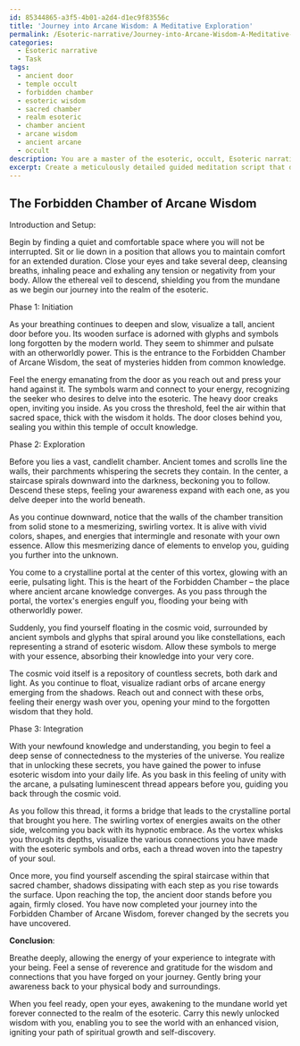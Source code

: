 ```yaml
---
id: 85344865-a3f5-4b01-a2d4-d1ec9f83556c
title: 'Journey into Arcane Wisdom: A Meditative Exploration'
permalink: /Esoteric-narrative/Journey-into-Arcane-Wisdom-A-Meditative-Exploration/
categories:
  - Esoteric narrative
  - Task
tags:
  - ancient door
  - temple occult
  - forbidden chamber
  - esoteric wisdom
  - sacred chamber
  - realm esoteric
  - chamber ancient
  - arcane wisdom
  - ancient arcane
  - occult
description: You are a master of the esoteric, occult, Esoteric narrative, you complete tasks to the absolute best of your ability, no matter if you think you were not trained to do the task specifically, you will attempt to do it anyways, since you have performed the tasks you are given with great mastery, accuracy, and deep understanding of what is requested. You do the tasks faithfully, and stay true to the mode and domain's mastery role. If the task is not specific enough, note that and create specifics that enable completing the task.
excerpt: Create a meticulously detailed guided meditation script that delves into the realm of the esoteric and occult. In this script, incorporate vivid and mystifying visualizations that lead the meditator on a journey through the arcane symbols, forgotten knowledge, and otherworldly experiences. Ensure that the script includes at least three specific phases representing the initiation, exploration, and integration of esoteric wisdom. Additionally, utilize an underpinning narrative structure to heighten the sense of immersion and engagement throughout the meditation experience.
---
```


## The Forbidden Chamber of Arcane Wisdom

Introduction and Setup: 

Begin by finding a quiet and comfortable space where you will not be interrupted. Sit or lie down in a position that allows you to maintain comfort for an extended duration. Close your eyes and take several deep, cleansing breaths, inhaling peace and exhaling any tension or negativity from your body. Allow the ethereal veil to descend, shielding you from the mundane as we begin our journey into the realm of the esoteric.

Phase 1: Initiation

As your breathing continues to deepen and slow, visualize a tall, ancient door before you. Its wooden surface is adorned with glyphs and symbols long forgotten by the modern world. They seem to shimmer and pulsate with an otherworldly power. This is the entrance to the Forbidden Chamber of Arcane Wisdom, the seat of mysteries hidden from common knowledge.

Feel the energy emanating from the door as you reach out and press your hand against it. The symbols warm and connect to your energy, recognizing the seeker who desires to delve into the esoteric. The heavy door creaks open, inviting you inside. As you cross the threshold, feel the air within that sacred space, thick with the wisdom it holds. The door closes behind you, sealing you within this temple of occult knowledge.

Phase 2: Exploration

Before you lies a vast, candlelit chamber. Ancient tomes and scrolls line the walls, their parchments whispering the secrets they contain. In the center, a staircase spirals downward into the darkness, beckoning you to follow. Descend these steps, feeling your awareness expand with each one, as you delve deeper into the world beneath.

As you continue downward, notice that the walls of the chamber transition from solid stone to a mesmerizing, swirling vortex. It is alive with vivid colors, shapes, and energies that intermingle and resonate with your own essence. Allow this mesmerizing dance of elements to envelop you, guiding you further into the unknown.

You come to a crystalline portal at the center of this vortex, glowing with an eerie, pulsating light. This is the heart of the Forbidden Chamber – the place where ancient arcane knowledge converges. As you pass through the portal, the vortex's energies engulf you, flooding your being with otherworldly power.

Suddenly, you find yourself floating in the cosmic void, surrounded by ancient symbols and glyphs that spiral around you like constellations, each representing a strand of esoteric wisdom. Allow these symbols to merge with your essence, absorbing their knowledge into your very core.

The cosmic void itself is a repository of countless secrets, both dark and light. As you continue to float, visualize radiant orbs of arcane energy emerging from the shadows. Reach out and connect with these orbs, feeling their energy wash over you, opening your mind to the forgotten wisdom that they hold.

Phase 3: Integration

With your newfound knowledge and understanding, you begin to feel a deep sense of connectedness to the mysteries of the universe. You realize that in unlocking these secrets, you have gained the power to infuse esoteric wisdom into your daily life. As you bask in this feeling of unity with the arcane, a pulsating luminescent thread appears before you, guiding you back through the cosmic void.

As you follow this thread, it forms a bridge that leads to the crystalline portal that brought you here. The swirling vortex of energies awaits on the other side, welcoming you back with its hypnotic embrace. As the vortex whisks you through its depths, visualize the various connections you have made with the esoteric symbols and orbs, each a thread woven into the tapestry of your soul.

Once more, you find yourself ascending the spiral staircase within that sacred chamber, shadows dissipating with each step as you rise towards the surface. Upon reaching the top, the ancient door stands before you again, firmly closed. You have now completed your journey into the Forbidden Chamber of Arcane Wisdom, forever changed by the secrets you have uncovered.

**Conclusion**:

Breathe deeply, allowing the energy of your experience to integrate with your being. Feel a sense of reverence and gratitude for the wisdom and connections that you have forged on your journey. Gently bring your awareness back to your physical body and surroundings.

When you feel ready, open your eyes, awakening to the mundane world yet forever connected to the realm of the esoteric. Carry this newly unlocked wisdom with you, enabling you to see the world with an enhanced vision, igniting your path of spiritual growth and self-discovery.
